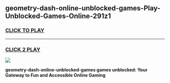 
## geometry-dash-online-unblocked-games-Play-Unblocked-Games-Online-291z1
<h3>
<a href="https://premium76.site?title=geometry-dash-online-unblocked-games&ref=24A">CLICK TO PLAY</a></h3>
<hr>

<h3>
<a href="https://premium76.site?title=geometry-dash-online-unblocked-games&ref=24A">CLICK 2 PLAY</a>
  
</h3>

<a href="https://premium76.site?title=geometry-dash-online-unblocked-games&ref=24A"><img src="https://clearcache.store/games.png"></a>


**geometry-dash-online-unblocked-games games unblocked: Your Gateway to Fun and Accessible Online Gaming**
